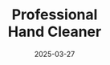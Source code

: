 ---
type: product
layout: product
date: 2025-03-27
sitemap:
  priority: 1
  changefreq: "weekly"

# SEO metadata
seoTitleSuffix: "Industrial Strength Soap Near Me"
seoDescription: >-
  Discover Professional Hand Cleaner from Nutcracker Pro—tough on grease, gentle on hands. Perfect for Nebraska mechanics and dealerships with fast shipping and eco-friendly ingredients.

# Page content
title: "Professional <br> **Hand Cleaner**"
titlePrefix: "Nebraska Auto Shop Essentials"
description: >-
  Professional Hand Cleaner tackles grease and grime for Nebraska mechanics and auto shops. Non-solvent, skin-friendly formula with fast delivery and bulk savings for service centers.

# benefitsContent
benefitsImages:
  - image: /images/handcleaner/product-despencer.jpg
    alt: "Professional Hand Cleaner Dispenser for Nebraska Shops"
  - image: /images/handcleaner/product-details.jpg
    alt: "Professional Hand Cleaner Variants for Auto Repair"

benefitsBlocks:
  - title: "Top Choice for Nebraska Mechanics"
    text: >-
      Professional Hand Cleaner is built for Nebraska auto shops. It cuts through tough grease and oil fast, making it a must-have for mechanics and service centers across the state.
  - title: "Gentle on Hard-Working Hands"
    text: >-
      With emollients and conditioners, this cleaner keeps hands soft even after repeated use. Ideal for Nebraska technicians washing up all day without dryness or irritation.
  - title: "Eco-Friendly Cleaning Power"
    text: >-
      Made with walnut shell scrubbers, Professional Hand Cleaner is green and effective. Nebraska shops love this biodegradable option that’s tough on grime but safe for the planet.
  - title: "Versatile for Nebraska Industries"
    text: >-
      From auto repair to manufacturing, this cleaner handles oil, ink, and more. Nebraska service managers trust it for multiple uses beyond just the garage.
  - title: "No Sticky Residue"
    text: >-
      Unlike other soaps, Professional Hand Cleaner leaves hands clean, not greasy. Perfect for Nebraska mechanics who need to get back to work fast without slippery hands.
  - title: "Bulk Savings for Shops"
    text: >-
      Super-concentrated formula cuts usage by 75%, saving Nebraska dealerships money. Stock up less often with this cost-saving option for high-volume auto shops.
  - title: "Fast Shipping to Nebraska"
    text: >-
      Get Professional Hand Cleaner delivered quick to Nebraska service centers. Reliable supply keeps your shop running smooth with no delays on essential gear.
  - title: "Trusted by Local Dealerships"
    text: >-
      Nebraska car dealerships rely on this cleaner for daily maintenance. Its heavy-duty power meets the needs of busy service bays with professional results.
  - title: "Safe for Everyday Use"
    text: >-
      Designed for regular use, this cleaner protects skin while blasting grime. Nebraska mechanics and fleet managers swear by its balance of strength and safety.

# testimonials section
testimonials:
  items:
    - name: "Jake"
      text: >-
        This cleaner gets grease off fast. I run a service center, and it’s been a game-changer. Hands feel good too, not all dried out. Worth every buck for sure.
    - name: "Tina"
      text: >-
        My crew loves this soap. We’re in Nebraska fixing cars all day, and it cleans up quick. No greasy feel left behind, which is huge for us. Great stuff!
    - name: "Randy"
      text: >-
        Been using it at my garage. Cuts through oil and dirt easy, and my hands don’t crack anymore. Shipping’s fast too, which keeps us stocked up.
    - name: "Sara"
      text: >-
        I manage a dealership. This cleaner saves us cash with how little we use. Team says it’s the best they’ve tried—hands stay soft too.
    - name: "Pete"
      text: >-
        Works awesome for diesel grime. I’m a mechanic in Nebraska, and this soap’s the only one that does the job in one go. Skin feels fine after too.
    - name: "Lori"
      text: >-
        My husband’s a tech in Nebraska. He says this cleaner beats everything else—oil’s gone fast, and his hands don’t get rough. I’d buy it again.
    - name: "Carlos"
      text: >-
        Runs a small automotive shop. This soap’s tough on paint and grease but easy on hands. A little dab does it, so it lasts us a while.
    - name: "Kim"
      text: >-
        Best cleaner for our service bay. Grime’s gone quick, no residue, and it’s gentle. Team likes it, and the bulk deal saves us money.
    - name: "Dave"
      text: >-
        I fix trucks in Nebraska. This soap handles the heavy stuff easy and keeps my skin good. Fast delivery’s a bonus—keeps my shop ready.

# FAQ section
faq:
  questions:
    - question: "What grime does Professional Hand Cleaner remove?"
      answer: >-
        It wipes out grease, oil, ink, paint, tar, and glue fast. Nebraska mechanics trust it for tough auto shop messes and industrial grime with no hassle.
    - question: "Is it safe for sensitive skin in auto shops?"
      answer: >-
        Yes, it’s packed with conditioners to keep hands soft. Nebraska techs use it daily without irritation, making it great for regular shop work.
    - question: "Can Nebraska industries beyond auto use it?"
      answer: >-
        Totally. It’s perfect for construction and manufacturing too. Nebraska shops of all kinds rely on its versatile cleaning power for tough jobs.
    - question: "Does it have fragrances or dyes?"
      answer: >-
        Nope, it’s dye-free and fragrance-free. Nebraska mechanics get a natural clean that’s safe and simple, with no extra stuff added in.
    - question: "Why use walnut shell scrubbers?"
      answer: >-
        They’re eco-friendly and biodegradable, gentle on skin too. Nebraska shops love how they clean tough grime without hurting the environment.
    - question: "How does it beat harsh chemical cleaners?"
      answer: >-
        No harsh stuff means less dryness and safer use. Nebraska service centers save on health costs while getting pro-grade cleaning power daily.
    - question: "How fast is shipping to Nebraska shops?"
      answer: >-
        Super quick! Nebraska auto shops get Professional Hand Cleaner fast, keeping your supply steady for busy days in the garage or dealership.
    - question: "Good for Nebraska dealerships?"
      answer: >-
        Yes, it’s a hit with Nebraska car dealerships. Heavy-duty yet gentle, it’s perfect for high-volume service bays needing reliable supplies.

---